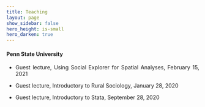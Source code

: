 ```yaml
---
title: Teaching
layout: page
show_sidebar: false
hero_height: is-small
hero_darken: true
---
```


#### Penn State University

- <p align="justify">Guest lecture, Using Social Explorer for Spatial Analyses, February 15, 2021 &nbsp;
	<a href="/downloads/teach/SocialExplorerDemo.html" target="_blank" rel="noopener"><i class="fas fa-file-code"></i></a></p>

- <p align="justify">Guest lecture, Introductory to Rural Sociology, January 28, 2020</p>

- <p align="justify">Guest lecture, Introductory to Stata, September 28, 2020 &nbsp;
	<a href="/downloads/teach/StataIntro.pdf" target="_blank" rel="noopener"><i class="far fa-file-pdf"></i></a></p>

